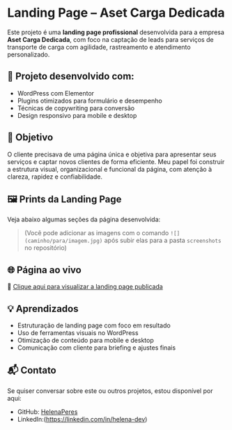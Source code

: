 # Landing Page – Aset Carga Dedicada

Este projeto é uma **landing page profissional** desenvolvida para a empresa **Aset Carga Dedicada**, com foco na captação de leads para serviços de transporte de carga com agilidade, rastreamento e atendimento personalizado.

## 🚀 Projeto desenvolvido com:

- WordPress com Elementor
- Plugins otimizados para formulário e desempenho
- Técnicas de copywriting para conversão
- Design responsivo para mobile e desktop

## 🎯 Objetivo

O cliente precisava de uma página única e objetiva para apresentar seus serviços e captar novos clientes de forma eficiente. Meu papel foi construir a estrutura visual, organizacional e funcional da página, com atenção à clareza, rapidez e confiabilidade.

## 🖼️ Prints da Landing Page

Veja abaixo algumas seções da página desenvolvida:

> (Você pode adicionar as imagens com o comando `![](caminho/para/imagem.jpg)` após subir elas para a pasta `screenshots` no repositório)

## 🌐 Página ao vivo

🔗 [Clique aqui para visualizar a landing page publicada](https://asetcargadedicada.com/landing-page/)

## 💡 Aprendizados

- Estruturação de landing page com foco em resultado
- Uso de ferramentas visuais no WordPress
- Otimização de conteúdo para mobile e desktop
- Comunicação com cliente para briefing e ajustes finais

## 📬 Contato

Se quiser conversar sobre este ou outros projetos, estou disponível por aqui:

- GitHub: [HelenaPeres](https://github.com/HelenaPeres)  
- LinkedIn:(https://linkedin.com/in/helena-dev) 
